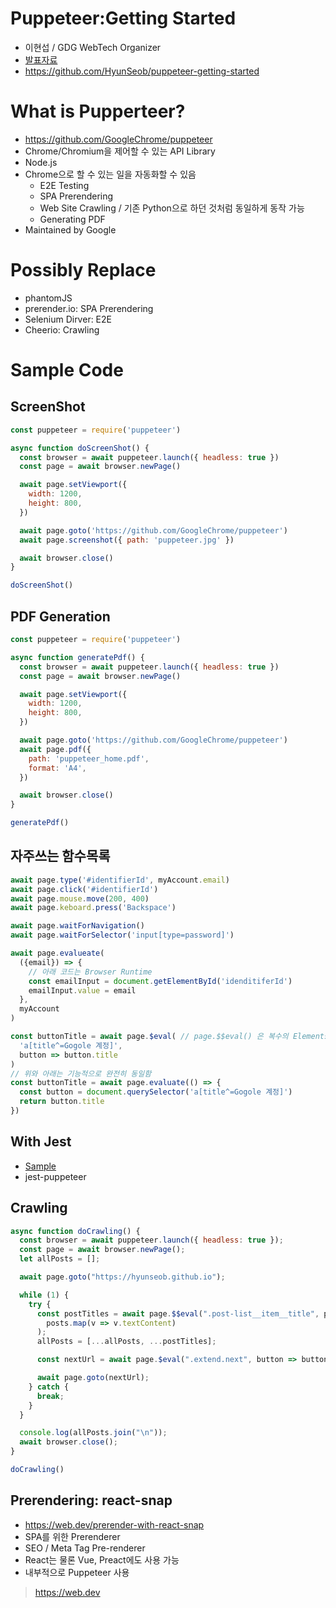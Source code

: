 # Puppeteer:Getting Started
- 이현섭 / GDG WebTech Organizer
- [발표자료](https://www.slideshare.net/hyunseoblee7/puppeteer-getting-started?fbclid=IwAR14_jWTmmGq_O6rK48ECQ5qkCrtDU2m-pOfxQInDWdLqdo3HbFia2eTxcQ)
- https://github.com/HyunSeob/puppeteer-getting-started

# What is Pupperteer?
- https://github.com/GoogleChrome/puppeteer
- Chrome/Chromium을 제어할 수 있는 API Library
- Node.js
- Chrome으로 할 수 있는 일을 자동화할 수 있음
   - E2E Testing
   - SPA Prerendering
   - Web Site Crawling / 기존 Python으로 하던 것처럼 동일하게 동작 가능
   - Generating PDF
- Maintained by Google

# Possibly Replace
- phantomJS
- prerender.io: SPA Prerendering
- Selenium Dirver: E2E
- Cheerio: Crawling

# Sample Code

## ScreenShot
```JavaScript
const puppeteer = require('puppeteer')

async function doScreenShot() {
  const browser = await puppeteer.launch({ headless: true })
  const page = await browser.newPage()

  await page.setViewport({
    width: 1200,
    height: 800,
  })

  await page.goto('https://github.com/GoogleChrome/puppeteer')
  await page.screenshot({ path: 'puppeteer.jpg' })

  await browser.close()
}

doScreenShot()
```

## PDF Generation
```JavaScript
const puppeteer = require('puppeteer')

async function generatePdf() {
  const browser = await puppeteer.launch({ headless: true })
  const page = await browser.newPage()

  await page.setViewport({
    width: 1200,
    height: 800,
  })

  await page.goto('https://github.com/GoogleChrome/puppeteer')
  await page.pdf({
    path: 'puppeteer_home.pdf',
    format: 'A4',
  })

  await browser.close()
}

generatePdf()
```

## 자주쓰는 함수목록
```JavaScript
await page.type('#identifierId', myAccount.email)
await page.click('#identifierId')
await page.mouse.move(200, 400)
await page.keboard.press('Backspace')

await page.waitForNavigation()
await page.waitForSelector('input[type=password]')

await page.evalueate(
  ({email}) => {
    // 아래 코드는 Browser Runtime
    const emailInput = document.getElementById('idenditiferId')
    emailInput.value = email
  },
  myAccount
)

const buttonTitle = await page.$eval( // page.$$eval() 은 복수의 Elements callback으로 array가 전달됨
  'a[title^=Gogole 계정]',
  button => button.title
)
// 위와 아래는 기능적으로 완전히 동일함
const buttonTitle = await page.evaluate(() => {
  const button = document.querySelector('a[title^=Gogole 계정]')
  return button.title
})
```

## With Jest
- [Sample](https://github.com/HyunSeob/puppeteer-getting-started/blob/master/__tests__/google.js)
- jest-puppeteer

## Crawling
```JavaScript
async function doCrawling() {
  const browser = await puppeteer.launch({ headless: true });
  const page = await browser.newPage();
  let allPosts = [];

  await page.goto("https://hyunseob.github.io");

  while (1) {
    try {
      const postTitles = await page.$$eval(".post-list__item__title", posts =>
        posts.map(v => v.textContent)
      );
      allPosts = [...allPosts, ...postTitles];

      const nextUrl = await page.$eval(".extend.next", button => button.href);

      await page.goto(nextUrl);
    } catch {
      break;
    }
  }

  console.log(allPosts.join("\n"));
  await browser.close();
}

doCrawling()
```

## Prerendering: react-snap
- https://web.dev/prerender-with-react-snap
- SPA를 위한 Prerenderer
- SEO / Meta Tag Pre-renderer
- React는 물론 Vue, Preact에도 사용 가능
- 내부적으로 Puppeteer 사용

> https://web.dev
